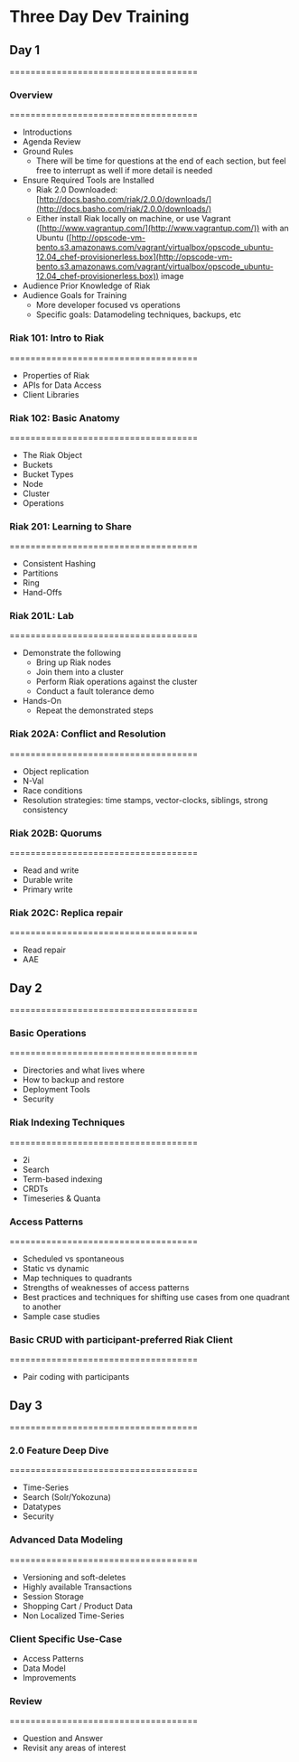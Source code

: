 # Three Day Dev Training

## Day 1
====================================

### Overview

====================================

* Introductions
* Agenda Review
* Ground Rules
	* There will be time for questions at the end of each section, but feel free to interrupt as well if more detail is needed
* Ensure Required Tools are Installed
	* Riak 2.0 Downloaded: [http://docs.basho.com/riak/2.0.0/downloads/](http://docs.basho.com/riak/2.0.0/downloads/)
	* Either install Riak locally on machine, or use Vagrant ([http://www.vagrantup.com/](http://www.vagrantup.com/)) with an Ubuntu ([http://opscode-vm-bento.s3.amazonaws.com/vagrant/virtualbox/opscode_ubuntu-12.04_chef-provisionerless.box](http://opscode-vm-bento.s3.amazonaws.com/vagrant/virtualbox/opscode_ubuntu-12.04_chef-provisionerless.box)) image
* Audience Prior Knowledge of Riak
* Audience Goals for Training
	* More developer focused vs operations
	* Specific goals: Datamodeling techniques, backups, etc

### Riak 101: Intro to Riak

====================================

* Properties of Riak
* APIs for Data Access
* Client Libraries

### Riak 102: Basic Anatomy

====================================

* The Riak Object
* Buckets
* Bucket Types
* Node
* Cluster
* Operations

### Riak 201: Learning to Share

====================================

* Consistent Hashing
* Partitions
* Ring
* Hand-Offs

### Riak 201L: Lab

====================================

* Demonstrate the following
	* Bring up Riak nodes
	* Join them into a cluster
	* Perform Riak operations against the cluster
	* Conduct a fault tolerance demo
* Hands-On
	* Repeat the demonstrated steps

### Riak 202A: Conflict and Resolution

====================================

* Object replication
* N-Val
* Race conditions
* Resolution strategies: time stamps, vector-clocks, siblings, strong consistency

### Riak 202B:  Quorums

====================================

* Read and write
* Durable write
* Primary write

### Riak 202C: Replica repair

====================================

* Read repair
* AAE

## Day 2
====================================

### Basic Operations

====================================

* Directories and what lives where
* How to backup and restore
* Deployment Tools
* Security

### Riak Indexing Techniques

====================================

* 2i
* Search
* Term-based indexing
* CRDTs
* Timeseries & Quanta

### Access Patterns

====================================

* Scheduled vs spontaneous
* Static vs dynamic
* Map techniques to quadrants
* Strengths of weaknesses of access patterns
* Best practices and techniques for shifting use cases from one quadrant to another
* Sample case studies


### Basic CRUD with participant-preferred Riak Client

====================================

* Pair coding with participants

## Day 3
====================================

### 2.0 Feature Deep Dive

====================================

* Time-Series
* Search (Solr/Yokozuna)
* Datatypes
* Security

### Advanced Data Modeling

====================================

* Versioning and soft-deletes
* Highly available Transactions
* Session Storage
* Shopping Cart / Product Data
* Non Localized Time-Series

### Client Specific Use-Case

* Access Patterns
* Data Model
* Improvements

### Review

====================================

* Question and Answer
* Revisit any areas of interest
